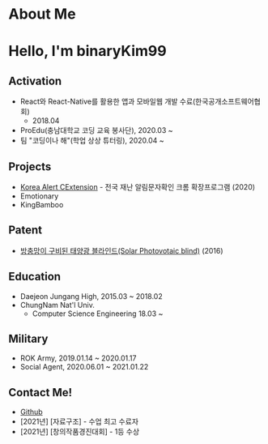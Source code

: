 # About Me

# Hello, I'm binaryKim99

## Activation

- React와 React-Native를 활용한 앱과 모바일웹 개발 수료(한국공개소프트웨어협회)
  - 2018.04
- ProEdu(충남대학교 코딩 교육 봉사단), 2020.03 ~
- 팀 "코딩이나 해"(학업 상상 튜터링), 2020.04 ~

## Projects

- [Korea Alert CExtension](https://github.com/DuckSooKoong/Korea_Alert_CExtension) - 전국 재난 알림문자확인 크롬 확장프로그램 (2020)
- Emotionary
- KingBamboo

## Patent

- [방충망이 구비된 태양광 블라인드(Solar Photovotaic blind)](http://kipris.or.kr/mobile/search/view_patent.do?applno=1020160075033) (2016)

## Education

- Daejeon Jungang High, 2015.03 ~ 2018.02
- ChungNam Nat'l Univ.
  - Computer Science Engineering 18.03 ~

## Military

- ROK Army, 2019.01.14 ~ 2020.01.17
- Social Agent, 2020.06.01 ~ 2021.01.22

## Contact Me!

- [Github](https://github.com/dblepart99)
- [2021년] [자료구조] - 수업 최고 수료자
- [2021년] [창의작품경진대회] - 1등 수상